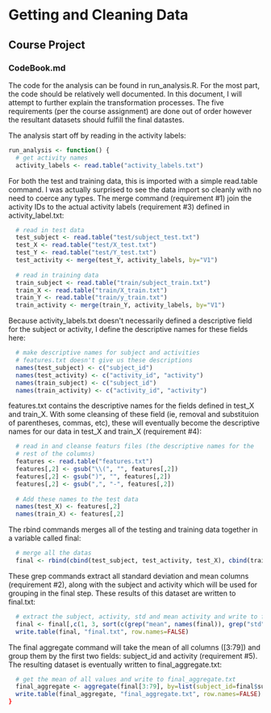 # Getting and Cleaning Data 
## Course Project
### CodeBook.md

The code for the analysis can be found in run_analysis.R.  For the most part, the code should be relatively well documented.  In this document, I will attempt to further explain the transformation processes.  The five requirements (per the course assignment) are done out of order however the resultant datasets should fulfill the final datastes.

The analysis start off by reading in the activity labels:
```r
run_analysis <- function() {
  # get activity names
  activity_labels <- read.table("activity_labels.txt")
```

For both the test and training data, this is imported with a simple read.table command.  I was actually surprised to see the data import so cleanly with no need to coerce any types.  The merge command (requirement #1) join the activity IDs to the actual activity labels (requirement #3) defined in activity_label.txt:
```r
  # read in test data
  test_subject <- read.table("test/subject_test.txt")
  test_X <- read.table("test/X_test.txt")
  test_Y <- read.table("test/Y_test.txt")
  test_activity <- merge(test_Y, activity_labels, by="V1")
  
  # read in training data
  train_subject <- read.table("train/subject_train.txt")
  train_X <- read.table("train/X_train.txt")
  train_Y <- read.table("train/y_train.txt")
  train_activity <- merge(train_Y, activity_labels, by="V1")
```

Because activity_labels.txt doesn't necessarily defined a descriptive field for the subject or activity, I define the descriptive names for these fields here:
```r
  # make descriptive names for subject and activities
  # features.txt doesn't give us these descriptions
  names(test_subject) <- c("subject_id")
  names(test_activity) <- c("activity_id", "activity")
  names(train_subject) <- c("subject_id")
  names(train_activity) <- c("activity_id", "activity")
```

features.txt contains the descriptive names for the fields defined in test_X and train_X.  With some cleansing of these field (ie, removal and substituion of parentheses, commas, etc), these will eventually become the descriptive names for our data in test_X and train_X (requirement #4):
```r
  # read in and cleanse featurs files (the descriptive names for the
  # rest of the columns)
  features <- read.table("features.txt")
  features[,2] <- gsub("\\(", "", features[,2])
  features[,2] <- gsub(")", "", features[,2])
  features[,2] <- gsub(",", "-", features[,2])
  
  # Add these names to the test data
  names(test_X) <- features[,2]
  names(train_X) <- features[,2]
```

The rbind commands merges all of the testing and training data together in a variable called final:
```r
  # merge all the datas
  final <- rbind(cbind(test_subject, test_activity, test_X), cbind(train_subject, train_activity, train_X))
```

These grep commands extract all standard deviation and mean columns (requirement #2), along with the subject and activity which will be used for grouping in the final step.  These results of this dataset are written to final.txt:
```r
  # extract the subject, activity, std and mean activity and write to final.txt
  final <- final[,c(1, 3, sort(c(grep("mean", names(final)), grep("std", names(final)))))]
  write.table(final, "final.txt", row.names=FALSE)
```

The final aggregate command will take the mean of all columns ([3:79]) and group them by the first two fields: subject_id and activity (requirement #5).  The resulting dataset is eventually written to final_aggregate.txt:
```r
  # get the mean of all values and write to final_aggregate.txt
  final_aggregate <- aggregate(final[3:79], by=list(subject_id=final$subject_id, activity=final$activity), FUN=mean)
  write.table(final_aggregate, "final_aggregate.txt", row.names=FALSE)
}
```

